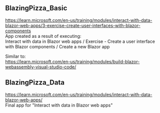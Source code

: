 <!-- markdownlint-disable-file MD034 -->
<!-- markdownlint-disable-next-line MD041 -->
## BlazingPizza_Basic

https://learn.microsoft.com/en-us/training/modules/interact-with-data-blazor-web-apps/3-exercise-create-user-interfaces-with-blazor-components  
App created as a result of executing:  
Interact with data in Blazor web apps / Exercise - Create a user interface with Blazor components / Create a new Blazor app

Similar to:  
https://learn.microsoft.com/en-us/training/modules/build-blazor-webassembly-visual-studio-code/

## BlazingPizza_Data

https://learn.microsoft.com/en-us/training/modules/interact-with-data-blazor-web-apps/  
Final app for "Interact with data in Blazor web apps"
